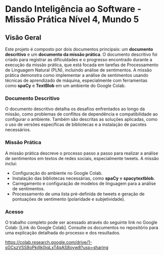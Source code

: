 # Dando Inteligência ao Software - Missão Prática Nível 4, Mundo 5
 

## Visão Geral

Este projeto é composto por dois documentos principais: um **documento descritivo** e um **documento da missão prática**. O documento descritivo foi criado para registrar as dificuldades e o progresso encontrado durante a execução da missão prática, que está focada em tarefas de Processamento de Linguagem Natural (PLN), incluindo análise de sentimentos. A missão prática demonstra como implementar a análise de sentimentos usando técnicas de aprendizado de máquina, especialmente com ferramentas como **spaCy** e **TextBlob** em um ambiente do Google Colab.

### Documento Descritivo

O documento descritivo detalha os desafios enfrentados ao longo da missão, como problemas de conflitos de dependência e compatibilidade ao configurar o ambiente. Também são descritas as soluções aplicadas, como o uso de versões específicas de bibliotecas e a instalação de pacotes necessários.

### Missão Prática
A missão prática descreve o processo passo a passo para realizar a análise de sentimentos em textos de redes sociais, especialmente tweets. A missão inclui:
- Configuração do ambiente no Google Colab.
- Instalação das bibliotecas necessárias, como **spaCy** e **spacytextblob**.
- Carregamento e configuração de modelos de linguagem para a análise de sentimentos.
- Processamento de uma lista pré-definida de tweets e geração de pontuações de sentimento (polaridade e subjetividade).

### Acesso
O trabalho completo pode ser acessado através do seguinte link no Google Colab: [Link do Google Colab]. Consulte os documentos no repositório para uma explicação detalhada do processo e dos resultados.

https://colab.research.google.com/drive/1-sGCszVSS8oPkjlIk0jqLxT4qAS8oyw8?usp=sharing